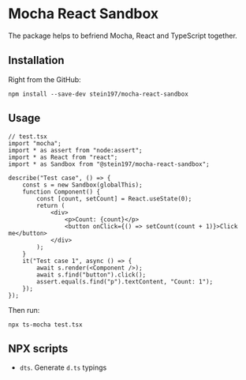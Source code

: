 # Mocha React Sandbox
The package helps to befriend Mocha, React and TypeScript together.

## Installation
Right from the GitHub:
```
npm install --save-dev stein197/mocha-react-sandbox
```

## Usage
```tsx
// test.tsx
import "mocha";
import * as assert from "node:assert";
import * as React from "react";
import * as Sandbox from "@stein197/mocha-react-sandbox";

describe("Test case", () => {
	const s = new Sandbox(globalThis);
	function Component() {
		const [count, setCount] = React.useState(0);
		return (
			<div>
				<p>Count: {count}</p>
				<button onClick={() => setCount(count + 1)}>Click me</button>
			</div>
		);
	}
	it("Test case 1", async () => {
		await s.render(<Component />);
		await s.find("button").click();
		assert.equal(s.find("p").textContent, "Count: 1");
	});
});

```

Then run:
```
npx ts-mocha test.tsx
```

## NPX scripts
- `dts`. Generate `d.ts` typings
